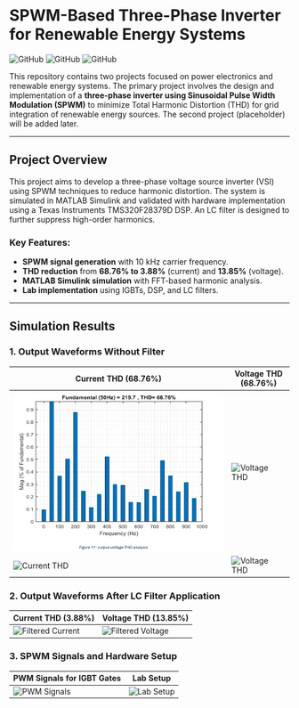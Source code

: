# SPWM-Based Three-Phase Inverter for Renewable Energy Systems

![GitHub](https://img.shields.io/badge/MATLAB-Simulink-blue) ![GitHub](https://img.shields.io/badge/DSP-TMS320F28379D-green) ![GitHub](https://img.shields.io/badge/THD_Reduction-3.88%25-success)

This repository contains two projects focused on power electronics and renewable energy systems. The primary project involves the design and implementation of a **three-phase inverter using Sinusoidal Pulse Width Modulation (SPWM)** to minimize Total Harmonic Distortion (THD) for grid integration of renewable energy sources. The second project (placeholder) will be added later.

---

## Project Overview
This project aims to develop a three-phase voltage source inverter (VSI) using SPWM techniques to reduce harmonic distortion. The system is simulated in MATLAB Simulink and validated with hardware implementation using a Texas Instruments TMS320F28379D DSP. An LC filter is designed to further suppress high-order harmonics.

### Key Features:
- **SPWM signal generation** with 10 kHz carrier frequency.
- **THD reduction** from **68.76% to 3.88%** (current) and **13.85%** (voltage).
- **MATLAB Simulink simulation** with FFT-based harmonic analysis.
- **Lab implementation** using IGBTs, DSP, and LC filters.

---

## Simulation Results

### 1. Output Waveforms Without Filter
| **Current THD (68.76%)** | **Voltage THD (68.76%)** |
|------------------------------------------|--------------------------|
| ![Voltage THD](SPWM_3PHASE_INVERTER/voltageTHD.png)| ![Voltage THD](images/Figure11.png) |
| ![Current THD](images/Figure10.png) | ![Voltage THD](images/Figure11.png) |

### 2. Output Waveforms After LC Filter Application
| **Current THD (3.88%)** | **Voltage THD (13.85%)** |
|-------------------------|--------------------------|
| ![Filtered Current](images/Figure14.png) | ![Filtered Voltage](images/Figure15.png) |

### 3. SPWM Signals and Hardware Setup
| **PWM Signals for IGBT Gates** | **Lab Setup** |
|--------------------------------|---------------|
| ![PWM Signals](images/Figure16.png) | ![Lab Setup](images/Figure7.png) |
